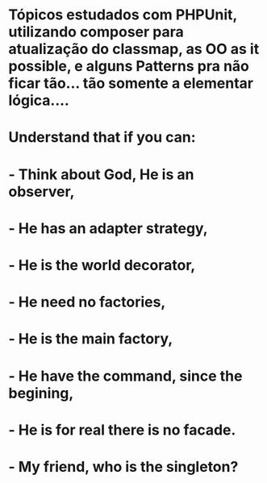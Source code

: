 # Tópicos estudados com PHPUnit, utilizando composer para atualização do classmap, as OO as it possible, e alguns Patterns pra não ficar tão... tão somente a elementar lógica....

# Understand that if you can: 
#
# - Think about God, He is an observer, 
# - He has an adapter strategy, 
# - He is the world decorator, 
# - He need no factories, 
# - He is the main factory,
# - He have the command, since the begining, 
# - He is for real there is no facade. 
# - My friend, who is the singleton?
